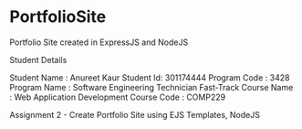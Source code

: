 # PortfolioSite
Portfolio Site created in ExpressJS and NodeJS

Student Details 

Student Name : Anureet Kaur
Student Id: 301174444
Program Code : 3428
Program Name : Software Engineering Technician Fast-Track
Course Name : Web Application Development
Course Code : COMP229

Assignment 2 - Create Portfolio Site using EJS Templates, NodeJS
